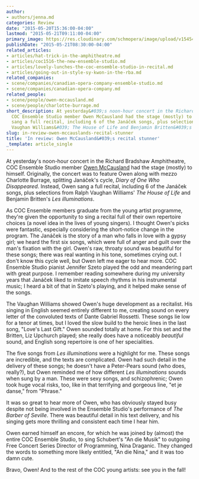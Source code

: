 ```yaml
---
author:
- authors/jenna.md
categories: Review
date: "2015-05-20T15:36:00-04:00"
lastmod: "2015-05-21T09:11:00-04:00"
primary_image: https://res.cloudinary.com/schmopera/image/upload/v1545409169/media/webhook-uploads/1432150505625/IMG_20150520_114809.jpg.jpg
publishDate: "2015-05-21T08:30:00-04:00"
related_articles:
- articles/hat-trick-in-the-amphitheatre.md
- articles/coc1516-the-new-ensemble-studio.md
- articles/lovely-lunches-the-coc-ensemble-studio-in-recital.md
- articles/going-out-in-style-sy-kwon-in-the-rba.md
related_companies:
- scene/companies/canadian-opera-company-ensemble-studio.md
- scene/companies/canadian-opera-company.md
related_people:
- scene/people/owen-mccausland.md
- scene/people/charlotte-burrage.md
short_description: At yesterday&#039;s noon-hour concert in the Richard Bradshaw Amphitheatre,
  COC Ensemble Studio member Owen McCausland had the stage (mostly) to himself. Owen
  sang a full recital, including 6 of the Janáček songs, plus selections from Ralph
  Vaughan Williams&#039; The House of Life and Benjamin Britten&#039;s Les illuminations.
slug: in-review-owen-mccauslands-recital-stunner
title: 'In review: Owen McCausland&#039;s recital stunner'
_template: article_single
---
```


At yesterday's noon-hour concert in the Richard Bradshaw Amphitheatre, COC Ensemble Studio member [Owen McCausland](/scene/people/owen-mccausland/) had the stage (mostly) to himself. Originally, the concert was to feature Owen along with mezzo Charlotte Burrage, splitting Janáček's cycle, *Diary of One Who Disappeared*. Instead, Owen sang a full recital, including 6 of the Janáček songs, plus selections from Ralph Vaughan Williams' *The House of Life* and Benjamin Britten's *Les illuminations*. 

As COC Ensemble members graduate from the young artist programme, they're given the opportunity to sing a recital full of their own repertoire choices (a novel idea in the lives of young singers). I thought Owen's picks were fantastic, especially considering the short-notice change in the program. The Janáček is the story of a man who falls in love with a gypsy girl; we heard the first six songs, which were full of anger and guilt over the man's fixation with the girl. Owen's raw, throaty sound was beautiful for these songs; there was real wanting in his tone, sometimes crying out. I don't know this cycle well, but Owen left me eager to hear more. COC Ensemble Studio pianist Jennifer Szeto played the odd and meandering part with great purpose. I remember reading somewhere during my university years that Janáček liked to imitate speech rhythms in his instrumental music; I heard a bit of that in Szeto's playing, and it helped make sense of the songs.

The Vaughan Williams showed Owen's huge development as a recitalist. His singing in English seemed entirely different to me, creating sound on every letter of the convoluted texts of Dante Gabriel Rossetti. These songs lie low for a tenor at times, but I loved the slow build to the heroic lines in the last song, "Love's Last Gift." Owen sounded totally at home. For this set and the Britten, Liz Upchurch played; she really does have a noticeably *beautiful* sound, and English song repertoire is one of her specialities. 

The five songs from *Les illuminations* were a highlight for me. These songs are incredible, and the texts are complicated. Owen had such detail in the delivery of these songs; he doesn't have a Peter-Pears sound (who does, really?), but Owen reminded me of how different *Les illuminations* sounds when sung by a man. These were sexy songs, and schizophrenic; Owen took huge vocal risks, too, like in that terrifying and gorgeous line, "et je danse," from "Phrase." 

It was so great to hear more of Owen, who has obviously stayed busy despite not being involved in the Ensemble Studio's performance of *The Barber of Seville*. There was beautiful detail in his text delivery, and his singing gets more thrilling and consistent each time I hear him.

Owen earned himself an encore, for which he was joined by (almost) the entire COC Ensemble Studio, to sing Schubert's "An die Musik" to outgoing Free Concert Series Director of Programming, Nina Draganic. They changed the words to something more likely entitled, "An die Nina," and it was too damn cute.

Bravo, Owen! And to the rest of the COC young artists: see you in the fall!
